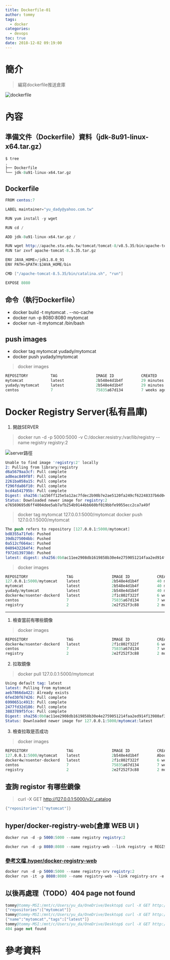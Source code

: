 ```yaml
---
title: Dockerfile-01
author: tommy
tags:
  - docker
categories:
  - devops
toc: true
date: 2018-12-02 09:19:00
---
```


# 簡介

> 編寫dockerfile推送倉庫

![dockerfile](../images/20181202221149.png)

<!--more-->
# 內容

## 準備文件（Dockerfile）資料（jdk-8u91-linux-x64.tar.gz）
```s
$ tree
.
├── Dockerfile
└── jdk-8u91-linux-x64.tar.gz
```

## Dockerfile
```s
FROM centos:7

LABEL maintainer="yu_dady@yahoo.com.tw"

RUN yum install -y wget

RUN cd /

ADD jdk-8u91-linux-x64.tar.gz /

RUN wget http://apache.stu.edu.tw/tomcat/tomcat-8/v8.5.35/bin/apache-tomcat-8.5.35.tar.gz
RUN tar zxvf apache-tomcat-8.5.35.tar.gz

ENV JAVA_HOME=/jdk1.8.0_91
ENV PATH=$PATH:$JAVA_HOME/bin

CMD ["/apache-tomcat-8.5.35/bin/catalina.sh", "run"]

EXPOSE 8080

```

## 命令（執行Dockerfile）
- docker build -t mytomcat . --no-cache
- docker run -p 8080:8080 mytomcat
- docker run -it mytomcat /bin/bash

## push images
- docker tag mytomcat yudady/mytomcat
- docker push yudady/mytomcat

> docker images
```s
REPOSITORY          TAG                 IMAGE ID            CREATED             SIZE
mytomcat            latest              2b548e4d1b4f        29 minutes ago      689MB
yudady/mytomcat     latest              2b548e4d1b4f        29 minutes ago      689MB
centos              7                   75835a67d134        7 weeks ago         200MB
```





# Docker Registry Server(私有昌庫)
1. 開啟SERVER
> docker run -d -p 5000:5000 -v C:/docker.resistry:/var/lib/registry --name registry registry:2

![server路徑](../images/20181202141433.png)


```s
Unable to find image 'registry:2' locally
2: Pulling from library/registry
d6a5679aa3cf: Pull complete
ad0eac849f8f: Pull complete
2261ba058a15: Pull complete
f296fda86f10: Pull complete
bcd4a541795b: Pull complete
Digest: sha256:5a156ff125e5a12ac7fdec2b90b7e2ae5120fa249cf62248337b6d04abc574c8
Status: Downloaded newer image for registry:2
e76569695d6ff4004dee5ab7afb254b9144bb660bf019bbfe9955ecc2ca7a49f
```

> docker tag mytomcat 127.0.0.1:5000/mytomcat
> docker push 127.0.0.1:5000/mytomcat

```s
The push refers to repository [127.0.0.1:5000/mytomcat]
bd8355a71fe6: Pushed
39db275004bb: Pushed
0a512cf664ac: Pushed
0409432264f4: Pushed
f972d139738d: Pushed
latest: digest: sha256:0b0ac11ee2908db1619858b30e4e2759051214faa2ed914f13980af34d6c7987 size: 1376
```

> docker images

```s
REPOSITORY                 TAG                 IMAGE ID            CREATED             SIZE
127.0.0.1:5000/mytomcat    latest              2b548e4d1b4f        40 minutes ago      689MB
mytomcat                   latest              2b548e4d1b4f        40 minutes ago      689MB
yudady/mytomcat            latest              2b548e4d1b4f        40 minutes ago      689MB
docker4w/nsenter-dockerd   latest              2f1c802f322f        6 weeks ago         187kB
centos                     7                   75835a67d134        7 weeks ago         200MB
registry                   2                   2e2f252f3c88        2 months ago        33.3MB
```

--------------

1. 檢查當前有哪些鏡像

> docker images

```s
REPOSITORY                 TAG                 IMAGE ID            CREATED             SIZE
docker4w/nsenter-dockerd   latest              2f1c802f322f        6 weeks ago         187kB
centos                     7                   75835a67d134        7 weeks ago         200MB
registry                   2                   2e2f252f3c88        2 months ago        33.3MB

```

2. 拉取鏡像
> docker pull 127.0.0.1:5000/mytomcat

```s
Using default tag: latest
latest: Pulling from mytomcat
aeb7866da422: Already exists
6fed30f67426: Pull complete
6990651c4913: Pull complete
2477fd32d186: Pull complete
3883789f5fce: Pull complete
Digest: sha256:0b0ac11ee2908db1619858b30e4e2759051214faa2ed914f13980af34d6c7987
Status: Downloaded newer image for 127.0.0.1:5000/mytomcat:latest
```

3. 檢查拉取是否成功
> docker images

```s
REPOSITORY                 TAG                 IMAGE ID            CREATED             SIZE
127.0.0.1:5000/mytomcat    latest              2b548e4d1b4f        About an hour ago   689MB
docker4w/nsenter-dockerd   latest              2f1c802f322f        6 weeks ago         187kB
centos                     7                   75835a67d134        7 weeks ago         200MB
registry                   2                   2e2f252f3c88        2 months ago        33.3MB
```


## 查詢 registor 有哪些鏡像

> curl -X GET http://127.0.0.1:5000/v2/_catalog

```s
{"repositories":["mytomcat"]}
```

## hyper/docker-registry-web(倉庫 WEB UI )

```s
docker run -d -p 5000:5000 --name registry registry:2

docker run -d -p 8080:8080 --name registry-web --link registry -e REGISTRY_URL=http://127.0.0.1:5000/v2 -e REGISTRY_NAME=127.0.0.1:5000  hyper/docker-registry-web
```


### [參考文檔.hyper/docker-registry-web](https://hub.docker.com/r/hyper/docker-registry-web/)

```s
docker run -d -p 5000:5000 --name registry-srv registry:2
docker run -it -p 8080:8080 --name registry-web --link registry-srv -e REGISTRY_URL=http://registry-srv:5000/v2 -e REGISTRY_NAME=localhost:5000 hyper/docker-registry-web
```



## 以後再處理（TODO）404 page not found
```s
tommy@tommy-MSI:/mnt/c/Users/yu_da/OneDrive/Desktop$ curl -X GET http://127.0.0.1:5000/v2/_catalog
{"repositories":["mytomcat"]}
tommy@tommy-MSI:/mnt/c/Users/yu_da/OneDrive/Desktop$ curl -X GET http://127.0.0.1:5000/v2/mytomcat/tags/list
{"name":"mytomcat","tags":["latest"]}
tommy@tommy-MSI:/mnt/c/Users/yu_da/OneDrive/Desktop$ curl -X GET http://127.0.0.1:5000/v2/mytomcat/manifestslatest
404 page not found
```


# 參考資料


